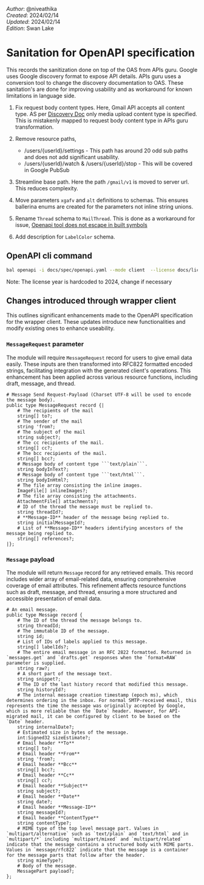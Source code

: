 _Author_: @niveathika \
_Created_: 2024/02/14 \
_Updated_: 2024/02/14 \
_Edition_: Swan Lake  

# Sanitation for OpenAPI specification

This records the sanitization done on top of the OAS from APIs guru. Google uses Google discovery format to expose API details. APIs guru uses a conversion tool to change the discovery documentation to OAS. These sanitation's are done for improving usability and as workaround for known limitations in language side.

1. Fix request body content types. Here, Gmail API accepts all content type. AS per [Discovery Doc](https://developers.google.com/discovery/v1/reference/apis) only media upload content type is specified. This is mistakenly mapped to request body content type in APIs guru transformation.

2. Remove resource paths,
    * /users/{userId}/settings - This path has around 20 odd sub paths and does not add significant usability.
    * /users/{userId}/watch & /users/{userId}/stop - This will be covered in Google PubSub

3. Streamline base path. Here the path `/gmail/v1` is moved to server url. This reduces complexity.

4. Move parameters `xgafv` and `alt` definitions to schemas. This ensures ballerina enums are created for the parameters not inline string unions.

5. Rename `Thread` schema to `MailThread`. This is done as a workaround for issue, [Openapi tool does not escape in built symbols](https://github.com/ballerina-platform/ballerina-library/issues/5067)

6. Add description for `LabelColor` schema.

## OpenAPI cli command

```bash
bal openapi -i docs/spec/openapi.yaml --mode client  --license docs/license.txt -o ballerina/modules/oas
```

Note: The license year is hardcoded to 2024, change if necessary

## Changes introduced through wrapper client

This outlines significant enhancements made to the OpenAPI specification for the wrapper client. These updates introduce new functionalities and modify existing ones to enhance useability.

### `MessageRequest` parameter

The module will require `MessageRequest` record for users to give email data easily. These inputs are then transformed into RFC822 formatted encoded strings, facilitating integration with the generated client's operations. This enhancement has been applied across various resource functions, including draft, message, and thread.

```ballerina
# Message Send Request-Payload (Charset UTF-8 will be used to encode the message body).
public type MessageRequest record {|
    # The recipients of the mail
    string[] to?;
    # The sender of the mail
    string 'from?;
    # The subject of the mail
    string subject?;
    # The cc recipients of the mail.
    string[] cc?;
    # The bcc recipients of the mail.
    string[] bcc?;
    # Message body of content type ```text/plain```. 
    string bodyInText?;
    # Message body of content type ```text/html```.
    string bodyInHtml?;
    # The file array consisting the inline images.
    ImageFile[] inlineImages?;
    # The file array consisting the attachments.
    AttachmentFile[] attachments?;
    # ID of the thread the message must be replied to.
    string threadId?;
    # **Message-ID** header of the message being replied to.
    string initialMessageId?;
    # List of **Message-ID** headers identifying ancestors of the message being replied to.
    string[] references?;
|};
```

### `Message` payload

The module will return `Message` record for any retrieved emails. This record includes wider array of email-related data, ensuring comprehensive coverage of email attributes. This refinement affects resource functions such as draft, message, and thread, ensuring a more structured and accessible presentation of email data.

```ballerina
# An email message.
public type Message record {
    # The ID of the thread the message belongs to. 
    string threadId;
    # The immutable ID of the message.
    string id;
    # List of IDs of labels applied to this message.
    string[] labelIds?;
    # The entire email message in an RFC 2822 formatted. Returned in `messages.get` and `drafts.get` responses when the `format=RAW` parameter is supplied.
    string raw?;
    # A short part of the message text.
    string snippet?;
    # The ID of the last history record that modified this message.
    string historyId?;
    # The internal message creation timestamp (epoch ms), which determines ordering in the inbox. For normal SMTP-received email, this represents the time the message was originally accepted by Google, which is more reliable than the `Date` header. However, for API-migrated mail, it can be configured by client to be based on the `Date` header.
    string internalDate?;
    # Estimated size in bytes of the message.
    int:Signed32 sizeEstimate?;
    # Email header **To**
    string[] to?;
    # Email header **From**
    string 'from?;
    # Email header **Bcc**
    string[] bcc?;
    # Email header **Cc**
    string[] cc?;
    # Email header **Subject**
    string subject?;
    # Email header **Date**
    string date?;
    # Email header **Message-ID**
    string messageId?;
    # Email header **ContentType**
    string contentType?;
    # MIME type of the top level message part. Values in `multipart/alternative` such as `text/plain` and `text/html` and in `multipart/*` including `multipart/mixed` and `multipart/related` indicate that the message contains a structured body with MIME parts. Values in `message/rfc822` indicate that the message is a container for the message parts that follow after the header.    
    string mimeType?;
    # Body of the message.
    MessagePart payload?;
};
```
